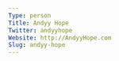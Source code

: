 ```yaml
---
Type: person
Title: Andyy Hope
Twitter: andyyhope
Website: http://AndyyHope.com
Slug: andyy-hope
---
```


